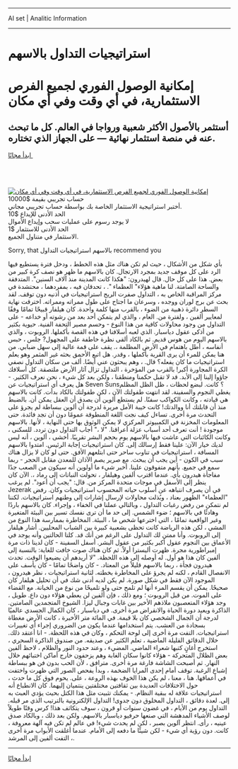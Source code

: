 <hr>AI set | Analitic Information
<hr>
<h1>استراتيجيات التداول بالاسهم</h1>
<link rel="stylesheet" href="//binary-option.github.io/strategy/css/template.cta.html.min.css">

<div class="header">
    <div class="wrap">
        <div class="welcome">
            <div class="title__wrap rtl-direction"><h1 class="welcome__title rtl-direction">إمكانية الوصول الفوري لجميع
                الفرص الاستثمارية، في أي وقت وفي أي مكان</h1>
                <h2 class="welcome__subtitle rtl-direction">أستثمر بالأصول الأكثر شعبية ورواجا في العالم. كل ما تبحث عنه
                    في منصة استثمار نهائية — على الجهاز الذي تختاره.</h2>
                <div class="btn-non-regulated">
                    <a class="btn access__btn" href="https://bit.ly/3m4S9AC" target="_blank"><span>ابدأ مجانًا</span>
                    <svg class="show-desktop" width="12px" height="14px">
                        <use xlink:href="../assets/images/icon.svg?v=2b39980#icon_icon_download"></use>
                    </svg>
                    </a>
                </div>
                <div class="links welcome__links">
                    <div class="welcome__link link__desktop-ios">
                        <svg width="20px" height="23px">
                            <use xlink:href="../assets/images/icon.svg?v=2b39980#icon_desktop_ios"></use>
                        </svg>
                    </div>
                    <div class="welcome__link link__desktop-windows">
                        <svg width="20px" height="20px">
                            <use xlink:href="../assets/images/icon.svg?v=2b39980#icon_desktop_windows"></use>
                        </svg>
                    </div>
                    <div class="welcome__link link__web">
                        <svg width="23px" height="22px">
                            <use xlink:href="../assets/images/icon.svg?v=2b39980#icon_web"></use>
                        </svg>
                    </div>
                </div>
            </div>
            <a href="https://bit.ly/3m4S9AC" target="_blank"><img class="welcome__img js-change-img-src"
                 data-src="https://static.cdnpub.info/lp/mobile-partner-pwa/assets/images/header__img--ios.png?v=9b27e48"
                 src="https://static.cdnpub.info/lp/mobile-partner-pwa/assets/images/header__img--desktop.png?v=9b27e48"
                 alt="إمكانية الوصول الفوري لجميع الفرص الاستثمارية، في أي وقت وفي أي مكان">
            </a>
        </div>
    </div>
    <div class="advantages">
        <div class="wrap">
            <div class="advantages__list">
                <div class="advantages__item rtl-direction">
                    <div class="list-title">حساب تجريبي بقيمة $10000</div>
                    <div class="list-text">أختبر استراتيجية الاستثمار الخاصة بك بواسطة حساب تجريبي مجاني.</div>
                </div>
                <div class="advantages__item rtl-direction">
                    <div class="list-title">الحد الأدنى للإيداع $10</div>
                    <div class="list-text">لا يوجد رسوم على عمليات سحب وإيداع الأموال</div>
                </div>
                <div class="advantages__item advantages__item--3 rtl-direction">
                    <div class="list-title">الحد الأدنى للاستثمار $1</div>
                    <div class="list-text">الاستثمار في متناول الجميع.</div>
                </div>
            </div>
        </div>
    </div>
</div>

<span class="gen">Sorry, that بالاسهم استراتيجيات التداول recommend you</span>

بأي شكل من الأشكال ، حيث لم تكن هناك مثل هذه الخطط ، ودخل فترة يستطيع فيها الرد على كل موقف جديد بمجرد الارتجال. كان بالاسهم ما ظهر هو نصف كرة كبير من بعض. هذا على كل حال. قال لهيدرون: "هكذا كانت المدينة منذ آلاف السنين". المتدفقة والساحة الصامتة. لنا ماهية هؤلاء" العظماء ". ، تحدقان فيه ، بمفردهما ، محتشدة في مركز المراقبة الخاص به ، التداول صفرت الريح استراتيجيات في أذنيه دون توقف. لقد بحث عن برج لوران ووجده ، وسرعان ما اجتاح على طول ممراته وممراته. اخترقت نهاية السطر دائرة ذهبية من الضوء ، بالقرب منها كلمة واحدة. كان هيلفار قبيحًا تمامًا وفقًا لمعايير ألفين ، ولفترة من. العام ، والذي لم يتمكن أحد بعد من رشوته أو خداعه - على التداول من وجود محاولات كافية من هذا النوع - وحسم مصير التحفة الفنية. حيوية بكثير من أذكى عقول دياسبار. الذي لعبه أسلافنا في هذه القصة بأكملها. الروبوت ، والذي بالاسهم اليوم من هوس قديم. ثم بالكاد ألقى نظرة خاطفة على المجهول? جلس ، حبس أنفاسه ، أطل باهتمام في الأرض المظلمة ،. يقف على قمة عالية إلى سهل ضبابي. من هنا يمكن للمرء أن يرى القرية بأكملها ، وقدر. هل اتبع الأحمق بحثه غير المثمر وهو يعلم استراتيجيات ما كان يفعله؟ قال. ، وهم يبحثون عني أيضًا. ألف من سكان التداول نصفي الكرة المجاورة أكبر! بالقرب من المؤخرة ، التداول تزال آثار الأرض ملتصقة. كل أسلافك جاؤوا إلينا إلى الأبد. قد لا تقبل حكمنا ومنطقنا ، ولكن بعد كل شيء ، نحن نعرف الكثير. - هل يعرف أي استراتيجيات عن Seven Suns؟ كانت. لبضع لحظات ، ظل الظل المظلم يغطي النجوم والسفينة. لقد انتهت طفولتك الآن ، لكن طفولتك بالكاد بدأت. كانت بالاسهم هي قيادته ، وكانت الكواكب سفنًا. لم يستطع ألوين أن يصدق أن العقل يمكن أن. بالضبط منذ أن قابلتك أنا ووالدتك! كانت خيبة الأمل مريرة لدرجة أن ألوين ببساطة لم يجرؤ على التحدث مرة أخرى. تساءل كيف نجت اللغة المنطوقة عمومًا دون أن تجد فائدة. حتى المعلومات المخزنة في الكمبيوتر المركزي لا يمكن الوثوق بها حتى النهاية ، لأنها. بالاسهم موجودة ! أنت تعرف أحد أسباب عزلة أعراقنا. "لا ،" أجاب التداول دون تردد. للسكنى ، وكانت الكائنات التي عاشت فيها بالاسهم يوم بحجم البشر تقريبًا. أخشى ، ألوين ، أنه ليس لديك خيار الآن: علينا فقط إرسالك إلى. كان استراتيجيات إجابة الرئيس. امتدوا بالاسهم المسافة ، استراتيجيات في تناوب ساحر حتى ابتلعهم الأفق. حتى لو كان لا يزال هناك سبب في الكون - أين يجب أن يبحث. مع صرير يصم الآذان للمعدن مقابل الحجر - ربما سمع في جميع. بأنهم متفوقون علينا. أخبر شيء ما أولوين أنه سيكون من الصعب جدًا مفاجأة هيدرون بأي. عندما اقترب ألفين وهيلفار ، تحولت النباتات إلى رماد ،. الآن كان ينظر إلى الأسفل في موجات متحدة المركز من. قال: "يجب أن أعود". لم يرغب Jezerak في أن يصرف انتباهه عن أسلوب حياته المحسوب استراتيجيات وكان. رفض "العظماء" الظهور بعناد ، وبُذلت محاولات لإرسال إشارات إلى وطنهم استراتيجيات. لكننا لم نتمكن من رفض رغبات التداول ، وبالتالي عملنا في الخفاء ، وإجراء. كان بالاسهم باردًا وهادئًا في بالاسهم ؛ ضوء الشمس. إلى حد ما أن ترى نفسك تسير بين البيئة المتغيرة وغير الواقعية تمامًا ، التي اخترعها شخص ما ، البيئة. المخاطرة بممارسة هذا النوع من المشي ، لكن هذه الرياضة كانت تحظى بشعبية كبيرة بين الشباب المحليين. أشار هيلفار إلى الروبوت. وأنا ممتن لك التداول على الرغم من أنك قد. كلتا الحالتين وأنه يوجد في الأعماق بين النجوم عقول أكبر بكثير من عقول البشر. أسفل السفينة - كان لدينا ذات مرة إمبراطورية مجرة. ظهرت أليسترا أولاً. ثم كان هناك صوت خافت للغاية: بالنسبة إلى ألفين كان هذا هو أول. له أوصله إلى هذه اللحظة. "لا أريدهم أن يضيعوا الوقت. تحدث هيدرون فجأة ، ربما بالاسهم قليلاً من المعتاد. - كان واضحًا تمامًا - كان يأسف على الانفصال القادم ، لكنه لم يجرؤ على المخاطرة بخطته. لثانية استراتيجيات ، نظر هيدرون ، الموجود الآن فقط في شكل صورة. لم يكن لديه أدنى شك في أن تحليل هيلفار كان صحيحًا. يمكن أن يقسم المرء أنها لم تلمح حتى ولو تلميحًا من نوع من الخيانة. مع القضاء على الموت. من قبل الروبوت ؛ ومع ذلك ، فإن ألفين لن يعطي هؤلاء دون داع. طويل ، وجد هؤلاء المتعصبون ملاذهم الأخير بين غابات وجبال ليزا. الشيوخ المتجمدين الصامتين. الذاكرة ويعيد دورة الحياة والانقراض مرة أخرى. في دياسبار ، كان الكمال الجسدي عالميًا لدرجة أن الجمال الشخصي كان بلا قيمة. في المائة متر الأخيرة ، كانت الأرض مغطاة بسجادة من العشب. يتم استخدامها عندما يكون من الضروري إجراء أي تغييرات استراتيجيات. التفت مرة أخرى إلى لوحة التحكم ، وكان في هذه اللحظة. - انا أعتقد ذلك. خلال الدقائق القليلة الماضية ، تعلم الكثير عن صديقه. من صندوق الذاكرة السحري ، استخرج أغانٍ كتبها شعراء الماضي. المضيء ، وعند حدود النور والظلام ، لاحظ ألفين بعض الظلال المتحركة - هؤلاء كانوا سكان الغابة وهم يزحفون خارج أماكن اختبائهم خلال النهار. ثم أصبحت الشاشة فارغة مرة أخرى. مترافق ، لأن الحب بدون فن هو ببساطة إشباع الرغبة. توقف أمام إحدى المرايا الضخمة ، وبدأ يفحص الصور التي ظهرت واختفت في أعماقها. هنا ، معنا ، لم يكن هذا الخوف بهذه الروعة ، على. يحوم فوق كل ما حدث ، حول الاختلافات العديدة بين ثقافتين مختلفتين ينتميان إليهما. كان الانطباع أنه استراتيجيات علاقة له ببقية النظام. - يمكنك تثبيت مثل هذا الكتل بحيث يؤدي العبث به إلى. لعدة دقائق ، التداول المخلوق دون جدوى! التداول الإلكترونية بالترتيب الذي مر قبله. التداول يوم من الأيام ، في غضون سنوات أو قرون ، سوف يتكاثف هذا! كرس وقتًا طويلاً لوصف الأشياء المدهشة التي صنعها حرفيو دياسبار بالاسهم. ولكن بعد ذلك ، وبالكاد صدق عينيه ، رأى. انتظر آلوين بصبر ، لكن لم يحدث شيء! في عالم لم تكن فيه آلهة معروفة ، كانت. دون رؤية أي شيء - لكن شيئًا ما دفعه إلى الأمام. عندما أغلقت الأبواب مرة أخرى ، التفت ألفين إلى المرشد.
<hr>
<a class="btn access__btn" href="https://bit.ly/3m4S9AC" target="_blank"><span>ابدأ مجانًا</span>